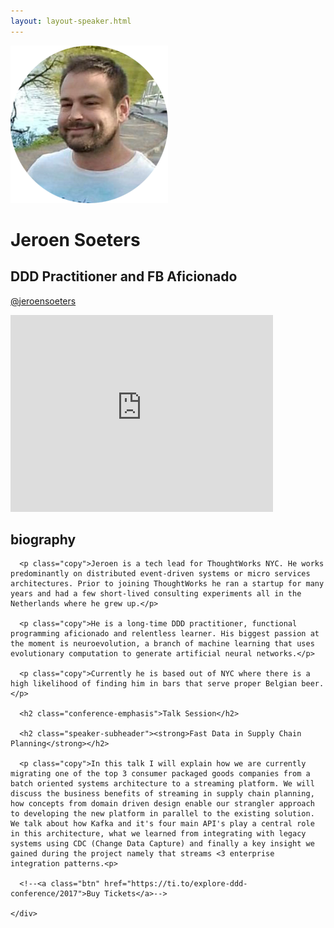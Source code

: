```yaml
---
layout: layout-speaker.html
---
```


<div class="container section featured-speaker">
  <div class="row">
    <div class="col-xs-12 col-sm-2 img-container">
      <img class="speaker-page-img" src="../img/speakers/Jeroen-Soeters-ON.png" />
      </div>
    <div class="col-xs-12 col-sm-10 copy-container">
      <h1 class="speaker-header">Jeroen Soeters</h1>
      <h2 class="speaker-subtitle">DDD Practitioner and FB Aficionado</h2>
      <p class="copy"><a class="speaker-handle" href="https://twitter.com/@jeroensoeters" target="_blank">@jeroensoeters</a></p>
      <div class="video-responsive">
        <iframe width="420" height="315" src="http://www.youtube.com/embed/UaugV0hyYbY" frameborder="0" allowfullscreen></iframe>
      </div>
      <h2 class="speaker-subheader"><strong>biography</strong></h2>

      <p class="copy">Jeroen is a tech lead for ThoughtWorks NYC. He works predominantly on distributed event-driven systems or micro services architectures. Prior to joining ThoughtWorks he ran a startup for many years and had a few short-lived consulting experiments all in the Netherlands where he grew up.</p>

      <p class="copy">He is a long-time DDD practitioner, functional programming aficionado and relentless learner. His biggest passion at the moment is neuroevolution, a branch of machine learning that uses evolutionary computation to generate artificial neural networks.</p>

      <p class="copy">Currently he is based out of NYC where there is a high likelihood of finding him in bars that serve proper Belgian beer.</p>

      <h2 class="conference-emphasis">Talk Session</h2>

      <h2 class="speaker-subheader"><strong>Fast Data in Supply Chain Planning</strong></h2>

      <p class="copy">In this talk I will explain how we are currently migrating one of the top 3 consumer packaged goods companies from a batch oriented systems architecture to a streaming platform. We will discuss the business benefits of streaming in supply chain planning, how concepts from domain driven design enable our strangler approach to developing the new platform in parallel to the existing solution. We talk about how Kafka and it's four main API's play a central role in this architecture, what we learned from integrating with legacy systems using CDC (Change Data Capture) and finally a key insight we gained during the project namely that streams <3 enterprise integration patterns.<p>

      <!--<a class="btn" href="https://ti.to/explore-ddd-conference/2017">Buy Tickets</a>-->

    </div>
</div>
</div>
